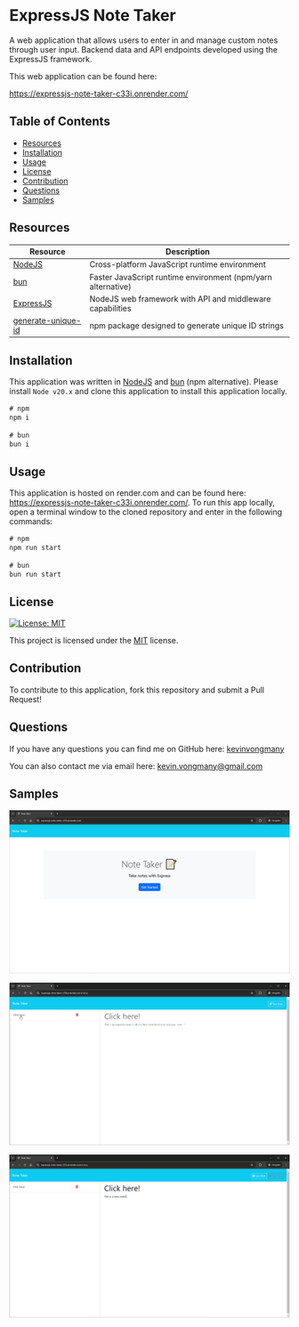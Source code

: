 # ExpressJS Note Taker
A web application that allows users to enter in and manage custom notes through user input. Backend data and API endpoints developed using the ExpressJS framework.

This web application can be found here: 

https://expressjs-note-taker-c33i.onrender.com/

## Table of Contents
- [Resources](#resources)
- [Installation](#installation)
- [Usage](#usage)
- [License](#license)
- [Contribution](#contribution)
- [Questions](#questions)
- [Samples](#samples)

## Resources

| Resource | Description |
| -------- | ----------- |
| [NodeJS](https://nodejs.org/en) | Cross-platform JavaScript runtime environment |
| [bun](https://bun.sh/) | Faster JavaScript runtime environment (npm/yarn alternative) |
| [ExpressJS](https://expressjs.com/) | NodeJS web framework with API and middleware capabilities |
| [generate-unique-id](https://www.npmjs.com/package/generate-unique-id) | npm package designed to generate unique ID strings |



## Installation
This application was written in [NodeJS](https://nodejs.org/en) and [bun](https://bun.sh/) (npm alternative). Please install `Node v20.x` and clone this application to install this application locally.

```shell
# npm
npm i

# bun
bun i
```
  

## Usage
This application is hosted on render.com and can be found here: https://expressjs-note-taker-c33i.onrender.com/. To run this app locally, open a terminal window to the cloned repository and enter in the following commands:

```shell
# npm
npm run start

# bun
bun run start
```
  

## License
[![License: MIT](https://img.shields.io/badge/License-MIT-yellow.svg)](https://opensource.org/licenses/MIT)

This project is licensed under the [MIT](https://opensource.org/licenses/MIT) license.

## Contribution
To contribute to this application, fork this repository and submit a Pull Request!

## Questions
If you have any questions you can find me on GitHub here: [kevinvongmany](https://github.com/kevinvongmany)
  
You can also contact me via email here: [kevin.vongmany@gmail.com](kevin.vongmany@gmail.com)

## Samples

![Image of home page](./docs/sample-home-page.png)

![Image of notes page](./docs/sample-notes-page.png)

![A new note being added](./docs/sample-new-note.png)
